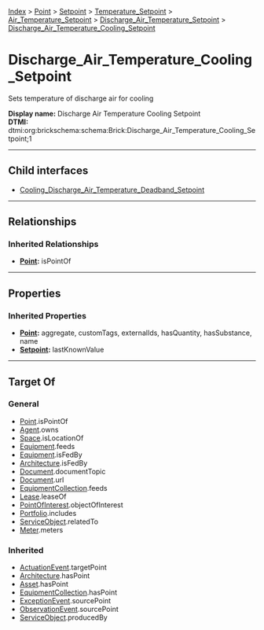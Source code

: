 [Index](../../../../../../index.md) > [Point](../../../../../Point.md) > [Setpoint](../../../../Setpoint.md) > [Temperature_Setpoint](../../../Temperature_Setpoint.md) > [Air_Temperature_Setpoint](../../Air_Temperature_Setpoint.md) > [Discharge_Air_Temperature_Setpoint](../Discharge_Air_Temperature_Setpoint.md) > [Discharge_Air_Temperature_Cooling_Setpoint](#)
# Discharge_Air_Temperature_Cooling_Setpoint

Sets temperature of discharge air for cooling


**Display name:** Discharge Air Temperature Cooling Setpoint<br />
**DTMI:** dtmi:org:brickschema:schema:Brick:Discharge_Air_Temperature_Cooling_Setpoint;1

---

## Child interfaces
* [Cooling_Discharge_Air_Temperature_Deadband_Setpoint](../Discharge_Air_Temperature_Deadband_Setpoint/Cooling-.md)

---

## Relationships

### Inherited Relationships
* **[Point](../../../../../Point.md):** isPointOf

---

## Properties

### Inherited Properties
* **[Point](../../../../../Point.md):** aggregate, customTags, externalIds, hasQuantity, hasSubstance, name
* **[Setpoint](../../../../Setpoint.md):** lastKnownValue

---

## Target Of
### General
* [Point](../../../../../Point.md).isPointOf
* [Agent](../../../../../../Agent/Agent.md).owns
* [Space](../../../../../../Space/Space.md).isLocationOf
* [Equipment](../../../../../../Asset/Equipment/Equipment.md).feeds
* [Equipment](../../../../../../Asset/Equipment/Equipment.md).isFedBy
* [Architecture](../../../../../../Space/Architecture/Architecture.md).isFedBy
* [Document](../../../../../../Information/Document/Document.md).documentTopic
* [Document](../../../../../../Information/Document/Document.md).url
* [EquipmentCollection](../../../../../../Collection/Equipment-.md).feeds
* [Lease](../../../../../../Event/Lease.md).leaseOf
* [PointOfInterest](../../../../../../Information/PointOfInterest.md).objectOfInterest
* [Portfolio](../../../../../../Collection/Portfolio.md).includes
* [ServiceObject](../../../../../../Information/ServiceObject/ServiceObject.md).relatedTo
* [Meter](../../../../../../Asset/Equipment/Meter/Meter.md).meters
### Inherited
* [ActuationEvent](../../../../../../Event/Point-/ActuationEvent.md).targetPoint
* [Architecture](../../../../../../Space/Architecture/Architecture.md).hasPoint
* [Asset](../../../../../../Asset/Asset.md).hasPoint
* [EquipmentCollection](../../../../../../Collection/Equipment-.md).hasPoint
* [ExceptionEvent](../../../../../../Event/Point-/ExceptionEvent.md).sourcePoint
* [ObservationEvent](../../../../../../Event/Point-/ObservationEvent.md).sourcePoint
* [ServiceObject](../../../../../../Information/ServiceObject/ServiceObject.md).producedBy
